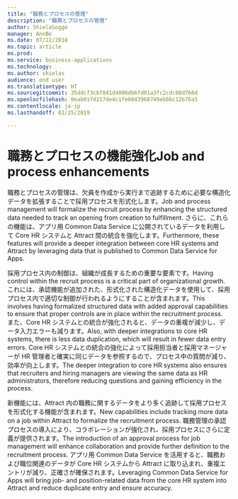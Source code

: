 ```yaml
---
title: "職務とプロセスの管理"
description: "職務とプロセスの管理"
author: ShielaSogge
manager: AnnBe
ms.date: 07/22/2018
ms.topic: article
ms.prod: 
ms.service: business-applications
ms.technology: 
ms.author: shielas
audience: end user
ms.translationtype: HT
ms.sourcegitcommit: 35ddcf3cbf841d4006db6fd01a3fc2cdc08d766d
ms.openlocfilehash: 0eab01fd217de4c1fe0843968749eb6bc12b76a5
ms.contentlocale: ja-jp
ms.lasthandoff: 02/25/2019

---
```


# <a name="job-and-process-enhancements"></a><span data-ttu-id="1ec1f-103">職務とプロセスの機能強化</span><span class="sxs-lookup"><span data-stu-id="1ec1f-103">Job and process enhancements</span></span>



<span data-ttu-id="1ec1f-104">職務とプロセスの管理は、欠員を作成から実行まで追跡するために必要な構造化データを拡張することで採用プロセスを形式化します。</span><span class="sxs-lookup"><span data-stu-id="1ec1f-104">Job and process management will formalize the recruit process by enhancing the structured data needed to track an opening from creation to fulfillment.</span></span>
<span data-ttu-id="1ec1f-105">さらに、これらの機能は、アプリ用 Common Data Service に公開されているデータを利用して Core HR システムと Attract 間の統合を強化します。</span><span class="sxs-lookup"><span data-stu-id="1ec1f-105">Furthermore, these features will provide a deeper integration between core HR systems and Attract by leveraging data that is published to Common Data Service for Apps.</span></span>

<span data-ttu-id="1ec1f-106">採用プロセス内の制御は、組織が成長するための重要な要素です。</span><span class="sxs-lookup"><span data-stu-id="1ec1f-106">Having control within the recruit process is a critical part of organizational growth.</span></span> <span data-ttu-id="1ec1f-107">これには、承認機能が追加された、形式化された構造化データを使用して、採用プロセス内で適切な制御が行われるようにすることが含まれます。</span><span class="sxs-lookup"><span data-stu-id="1ec1f-107">This involves having formalized structured data with added approval capabilities to ensure that proper controls are in place within the recruitment process.</span></span> <span data-ttu-id="1ec1f-108">また、Core HR システムとの統合が強化されると、データの重複が減少し、データ入力エラーも減ります。</span><span class="sxs-lookup"><span data-stu-id="1ec1f-108">Also, with deeper integrations to core HR systems, there is less data duplication, which will result in fewer data entry errors.</span></span> <span data-ttu-id="1ec1f-109">Core HR システムとの統合の強化によって採用担当者と採用マネージャーが HR 管理者と確実に同じデータを参照するので、プロセス中の質問が減り、効率が向上します。</span><span class="sxs-lookup"><span data-stu-id="1ec1f-109">The deeper integration to core HR systems also ensures that recruiters and hiring managers are viewing the same data as HR administrators, therefore reducing questions and gaining efficiency in the process.</span></span>

<span data-ttu-id="1ec1f-110">新機能には、Attract 内の職務に関するデータをより多く追跡して採用プロセスを形式化する機能が含まれます。</span><span class="sxs-lookup"><span data-stu-id="1ec1f-110">New capabilities include tracking more data on a job within Attract to formalize the recruitment process.</span></span> <span data-ttu-id="1ec1f-111">職務管理の承認プロセスの導入により、コラボレーションが強化され、採用プロセスにさらに定義が提供されます。</span><span class="sxs-lookup"><span data-stu-id="1ec1f-111">The introduction of an approval process for job management will enhance collaboration and provide further definition to the recruitment process.</span></span> <span data-ttu-id="1ec1f-112">アプリ用 Common Data Service を活用すると、職務および職位関連のデータが Core HR システムから Attract に取り込まれ、重複エントリが減り、正確さが確保されます。</span><span class="sxs-lookup"><span data-stu-id="1ec1f-112">Leveraging Common Data Service for Apps will bring job- and position-related data from the core HR system into Attract and reduce duplicate entry and ensure accuracy.</span></span>

<!--
## Who uses this feature
These features are intended for recruiters and hiring managers and will work
without any additional setup.
## Setup required
Some of the capabilities in this feature will require each user to have a
license to LinkedIn Recruiter.
## Availability
Cloud
## Regional availability
Global
-->

